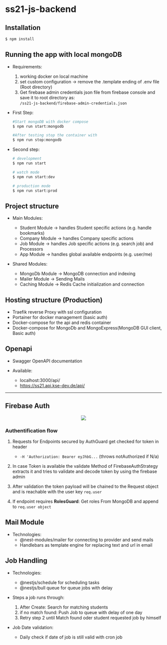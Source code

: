 # ss21-js-backend

## Installation

```bash
$ npm install
```

## Running the app with local mongoDB

- Requirements:

  1. working docker on local machine
  2. set custom configuration -> remove the .template ending of .env file (Root directory)
  3. Get firebase admin credentials json file from firebase console and save it to root directory as:  
     `/ss21-js-backend/firebase-admin-credentials.json`

- First Step:

  ```bash
  #Start mongoDB with docker compose
  $ npm run start:mongodb

  #After testing stop the container with
  $ npm run stop:mongodb
  ```

- Second step:

  ```bash
  # development
  $ npm run start

  # watch mode
  $ npm run start:dev

  # production mode
  $ npm run start:prod
  ```

## Project structure

- Main Modules:

  - Student Module -> handles Student specific actions (e.g. handle bookmarks)
  - Company Module -> handles Company specific actions
  - Job Module -> handles Job specific actions (e.g. search job) and Processors
  - App Module -> handles global available endpoints (e.g. user/me)

- Shared Modules:
  - MongoDb Module -> MongoDB connection and indexing
  - Mailer Module -> Sending Mails
  - Caching Module -> Redis Cache initialization and connection

## Hosting structure (Production)

- Traefik reverse Proxy with ssl configuration
- Portainer for docker management (basic auth)
- Docker-compose for the api and redis container
- Docker-compose for MongoDb and MongoExpress(MongoDB GUI client, Basic auth)

## Openapi

- Swagger OpenAPI documentation

- Available:
  - localhost:3000/api/
  - https://ss21.api.kse-dev.de/api/

---

## Firebase Auth

<center><img src="https://docs.nestjs.com/assets/Guards_1.png"></center>

### Authentification flow

1. Requests for Endpoints secured by AuthGuard get checked for token in header
   - `-H 'Authorization: Bearer eyJhbG...`
     (throws notAuthorized if N/a)
2. In case Token is available the validate Method of FirebaseAuthStrategy extracts it and tries to validate and decode token by using the firebase admin

3. After validation the token payload will be chained to the Request object and is reachable with the user key `req.user`

4. If endpoint requires **RolesGuard**: Get roles From MongoDB and append to `req.user object`

## Mail Module

- Technologies:
  - @nest-modules/mailer for connecting to provider and send mails
  - Handlebars as template engine for replacing text and url in email

## Job Handling

- Technologies:

  - @nestjs/schedule for scheduling tasks
  - @nestjs/bull queue for queue jobs with delay

- Steps a job runs through:

  1. After Create: Search for matching students
  2. if no match found: Push Job to queue with delay of one day
  3. Retry step 2 until Match found oder student requested job by himself

- Job Date validation:
  - Daily check if date of job is still valid with cron job
